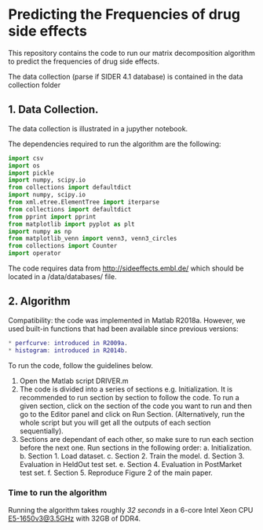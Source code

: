 # Predicting the Frequencies of drug side effects

This repository contains the code to run our matrix decomposition algorithm to predict the frequencies of drug side effects.

The data collection (parse if SIDER 4.1 database) is contained in the data collection folder

## 1. Data Collection.

The data collection is illustrated in a jupyther notebook.

The dependencies required to run the algorithm are the following:
```python
import csv
import os
import pickle
import numpy, scipy.io
from collections import defaultdict
import numpy, scipy.io
from xml.etree.ElementTree import iterparse
from collections import defaultdict
from pprint import pprint
from matplotlib import pyplot as plt
import numpy as np
from matplotlib_venn import venn3, venn3_circles
from collections import Counter
import operator
```

The code requires data from <http://sideeffects.embl.de/> which should be located in a /data/databases/ file.

## 2. Algorithm

Compatibility: the code was implemented in Matlab R2018a. However, we used built-in functions
that had been available since previous versions:

```matlab
* perfcurve: introduced in R2009a.
* histogram: introduced in R2014b.
```

To run the code, follow the guidelines below.

1. Open the Matlab script DRIVER.m
2. The code is divided into a series of sections e.g. Initialization. It is recommended to run
section by section to follow the code. To run a given section, click on the section of the code
you want to run and then go to the Editor panel and click on Run Section.
(Alternatively, run the whole script but you will get all the outputs of each section
sequentially).
3. Sections are dependant of each other, so make sure to run each section before the next one.
Run sections in the following order:
  a. Initialization.
  b. Section 1. Load dataset.
  c. Section 2. Train the model.
  d. Section 3. Evaluation in HeldOut test set.
  e. Section 4. Evaluation in PostMarket test set.
  f. Section 5. Reproduce Figure 2 of the main paper.

### Time to run the algorithm 

Running the algorithm takes roughly *32 seconds* in a 6-core Intel Xeon CPU E5-1650v3@3.5GHz with 32GB of DDR4. 
